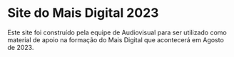 <h1>Site do Mais Digital 2023</h1>

Este site foi construído pela equipe de Audiovisual para ser utilizado como material de apoio na formação do Mais Digital que acontecerá em Agosto de 2023.
